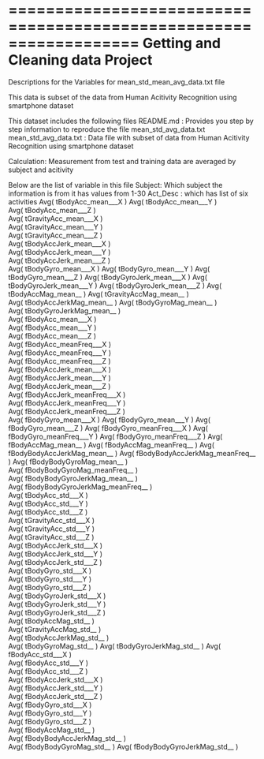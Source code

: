 
==================================================================
Getting and Cleaning data Project
==================================================================
Descriptions for the Variables for mean_std_mean_avg_data.txt file

This data is subset of the data from Human Acitivity Recognition using smartphone dataset

This dataset includes the following files
README.md : Provides you step by step information to reproduce the file mean_std_avg_data.txt
mean_std_avg_data.txt : Data file with subset of data from Human Acitivity Recognition using smartphone dataset

Calculation: Measurement from test and training data are averaged by subject and acitivity

Below are the list of variable in this file
Subject: Which subject the information is from it has values from 1-30
Act_Desc : which has list of six activities
Avg(  tBodyAcc_mean___X  )
Avg(  tBodyAcc_mean___Y  )        
Avg(  tBodyAcc_mean___Z  )	
Avg(  tGravityAcc_mean___X  )	
Avg(  tGravityAcc_mean___Y  )	
Avg(  tGravityAcc_mean___Z  )	
Avg(  tBodyAccJerk_mean___X  )	
Avg(  tBodyAccJerk_mean___Y  )	
Avg(  tBodyAccJerk_mean___Z  )	
Avg(  tBodyGyro_mean___X  )	
Avg(  tBodyGyro_mean___Y  )	
Avg(  tBodyGyro_mean___Z  )	
Avg(  tBodyGyroJerk_mean___X  )	
Avg(  tBodyGyroJerk_mean___Y  )	
Avg(  tBodyGyroJerk_mean___Z  )	
Avg(  tBodyAccMag_mean__  )	
Avg(  tGravityAccMag_mean__  )	
Avg(  tBodyAccJerkMag_mean__  )	
Avg(  tBodyGyroMag_mean__  )	
Avg(  tBodyGyroJerkMag_mean__  )	
Avg(  fBodyAcc_mean___X  )	
Avg(  fBodyAcc_mean___Y  )	
Avg(  fBodyAcc_mean___Z  )	
Avg(  fBodyAcc_meanFreq___X  )	
Avg(  fBodyAcc_meanFreq___Y  )	
Avg(  fBodyAcc_meanFreq___Z  )	
Avg(  fBodyAccJerk_mean___X  )	
Avg(  fBodyAccJerk_mean___Y  )	
Avg(  fBodyAccJerk_mean___Z  )	
Avg(  fBodyAccJerk_meanFreq___X  )	
Avg(  fBodyAccJerk_meanFreq___Y  )	
Avg(  fBodyAccJerk_meanFreq___Z  )	
Avg(  fBodyGyro_mean___X  )	
Avg(  fBodyGyro_mean___Y  )	
Avg(  fBodyGyro_mean___Z  )	
Avg(  fBodyGyro_meanFreq___X  )	
Avg(  fBodyGyro_meanFreq___Y  )	
Avg(  fBodyGyro_meanFreq___Z  )	
Avg(  fBodyAccMag_mean__  )	
Avg(  fBodyAccMag_meanFreq__  )	
Avg(  fBodyBodyAccJerkMag_mean__  )	
Avg(  fBodyBodyAccJerkMag_meanFreq__  )	
Avg(  fBodyBodyGyroMag_mean__  )	
Avg(  fBodyBodyGyroMag_meanFreq__  )	
Avg(  fBodyBodyGyroJerkMag_mean__  )	
Avg(  fBodyBodyGyroJerkMag_meanFreq__  )	
Avg(  tBodyAcc_std___X  )	
Avg(  tBodyAcc_std___Y  )	
Avg(  tBodyAcc_std___Z  )	
Avg(  tGravityAcc_std___X  )	
Avg(  tGravityAcc_std___Y  )	
Avg(  tGravityAcc_std___Z  )	
Avg(  tBodyAccJerk_std___X  )	
Avg(  tBodyAccJerk_std___Y  )	
Avg(  tBodyAccJerk_std___Z  )	
Avg(  tBodyGyro_std___X  )	
Avg(  tBodyGyro_std___Y  )	
Avg(  tBodyGyro_std___Z  )	
Avg(  tBodyGyroJerk_std___X  )	
Avg(  tBodyGyroJerk_std___Y  )	
Avg(  tBodyGyroJerk_std___Z  )	
Avg(  tBodyAccMag_std__  )	
Avg(  tGravityAccMag_std__  )	
Avg(  tBodyAccJerkMag_std__  )	
Avg(  tBodyGyroMag_std__  )	
Avg(  tBodyGyroJerkMag_std__  )	
Avg(  fBodyAcc_std___X  )	
Avg(  fBodyAcc_std___Y  )	
Avg(  fBodyAcc_std___Z  )	
Avg(  fBodyAccJerk_std___X  )	
Avg(  fBodyAccJerk_std___Y  )	
Avg(  fBodyAccJerk_std___Z  )	
Avg(  fBodyGyro_std___X  )	
Avg(  fBodyGyro_std___Y  )	
Avg(  fBodyGyro_std___Z  )	
Avg(  fBodyAccMag_std__  )	
Avg(  fBodyBodyAccJerkMag_std__  )	
Avg(  fBodyBodyGyroMag_std__  )	
Avg(  fBodyBodyGyroJerkMag_std__  )